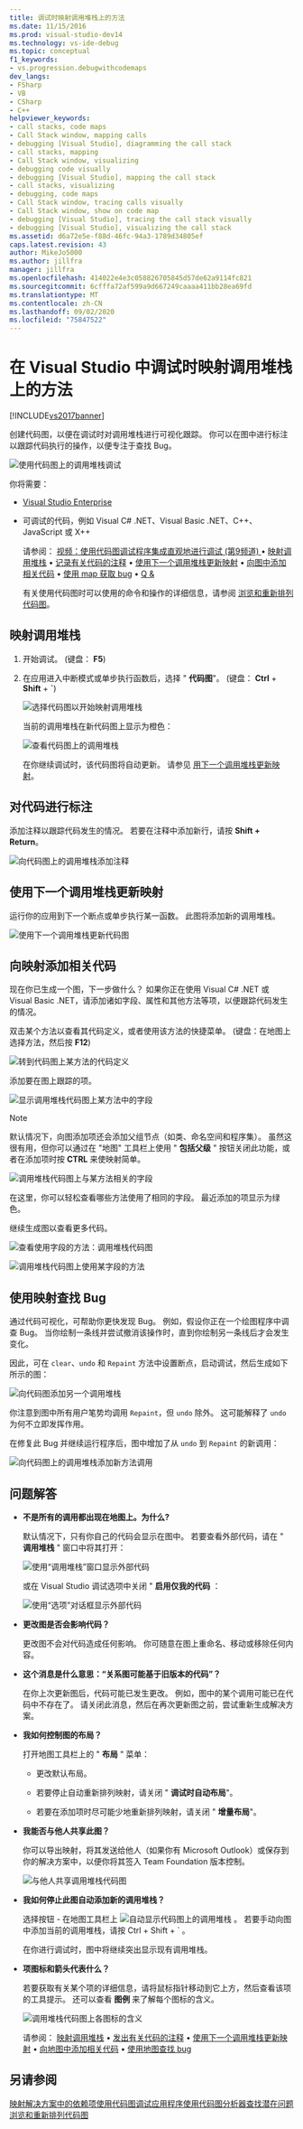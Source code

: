 ```yaml
---
title: 调试时映射调用堆栈上的方法
ms.date: 11/15/2016
ms.prod: visual-studio-dev14
ms.technology: vs-ide-debug
ms.topic: conceptual
f1_keywords:
- vs.progression.debugwithcodemaps
dev_langs:
- FSharp
- VB
- CSharp
- C++
helpviewer_keywords:
- call stacks, code maps
- Call Stack window, mapping calls
- debugging [Visual Studio], diagramming the call stack
- call stacks, mapping
- Call Stack window, visualizing
- debugging code visually
- debugging [Visual Studio], mapping the call stack
- call stacks, visualizing
- debugging, code maps
- Call Stack window, tracing calls visually
- Call Stack window, show on code map
- debugging [Visual Studio], tracing the call stack visually
- debugging [Visual Studio], visualizing the call stack
ms.assetid: d6a72e5e-f88d-46fc-94a3-1789d34805ef
caps.latest.revision: 43
author: MikeJo5000
ms.author: jillfra
manager: jillfra
ms.openlocfilehash: 414022e4e3c058826705845d57de62a9114fc821
ms.sourcegitcommit: 6cfffa72af599a9d667249caaaa411bb28ea69fd
ms.translationtype: MT
ms.contentlocale: zh-CN
ms.lasthandoff: 09/02/2020
ms.locfileid: "75847522"
---
```

# <a name="map-methods-on-the-call-stack-while-debugging-in-visual-studio"></a>在 Visual Studio 中调试时映射调用堆栈上的方法
[!INCLUDE[vs2017banner](../includes/vs2017banner.md)]

创建代码图，以便在调试时对调用堆栈进行可视化跟踪。 你可以在图中进行标注以跟踪代码执行的操作，以便专注于查找 Bug。

 ![使用代码图上的调用堆栈调试](../debugger/media/debuggermap-overview.png "DebuggerMap_Overview")

 你将需要：

- [Visual Studio Enterprise](https://www.visualstudio.com/downloads/download-visual-studio-vs)

- 可调试的代码，例如 Visual C# .NET、Visual Basic .NET、C++、JavaScript 或 X++

  请参阅： [视频：使用代码图调试程序集成直观地进行调试 (第9频道) ](https://channel9.msdn.com/Series/Visual-Studio-2012-Premium-and-Ultimate-Overview/Visual-Studio-Ultimate-2012Debug-visually-with-Code-Map-debugger-integration) • [映射调用堆栈](#MapStack) • [记录有关代码的注释](#MakeNotes) • [使用下一个调用堆栈更新映射](#UpdateMap) • [向图中添加相关代码](#AddRelatedCode) • [使用 map 获取 bug](#FindBugs) • [Q &](#QA)

  有关使用代码图时可以使用的命令和操作的详细信息，请参阅 [浏览和重新排列代码图](../modeling/browse-and-rearrange-code-maps.md)。

## <a name="map-the-call-stack"></a><a name="MapStack"></a>映射调用堆栈

1. 开始调试。  (键盘： **F5**) 

2. 在应用进入中断模式或单步执行函数后，选择 " **代码图**"。  (键盘： **Ctrl**  +  **Shift**  +  **`**) 

     ![选择代码图以开始映射调用堆栈](../debugger/media/debuggermap-choosecodemap.png "DebuggerMap_ChooseCodeMap")

     当前的调用堆栈在新代码图上显示为橙色：

     ![查看代码图上的调用堆栈](../debugger/media/debuggermap-seeundocallstack.png "DebuggerMap_SeeUndoCallStack")

     在你继续调试时，该代码图将自动更新。 请参见 [用下一个调用堆栈更新映射](#UpdateMap)。

## <a name="make-notes-about-the-code"></a><a name="MakeNotes"></a>对代码进行标注
 添加注释以跟踪代码发生的情况。 若要在注释中添加新行，请按 **Shift + Return**。

 ![向代码图上的调用堆栈添加注释](../debugger/media/debuggermap-addcomment.png "DebuggerMap_AddComment")

## <a name="update-the-map-with-the-next-call-stack"></a><a name="UpdateMap"></a>使用下一个调用堆栈更新映射
 运行你的应用到下一个断点或单步执行某一函数。 此图将添加新的调用堆栈。

 ![使用下一个调用堆栈更新代码图](../debugger/media/debuggermap-addclearcallstack.png "DebuggerMap_AddClearCallStack")

## <a name="add-related-code-to-the-map"></a><a name="AddRelatedCode"></a>向映射添加相关代码
 现在你已生成一个图，下一步做什么？ 如果你正在使用 Visual C# .NET 或 Visual Basic .NET，请添加诸如字段、属性和其他方法等项，以便跟踪代码发生的情况。

 双击某个方法以查看其代码定义，或者使用该方法的快捷菜单。  (键盘：在地图上选择方法，然后按 **F12**) 

 ![转到代码图上某方法的代码定义](../debugger/media/debuggermap-gotocodedefinition.png "DebuggerMap_GoToCodeDefinition")

 添加要在图上跟踪的项。

 ![显示调用堆栈代码图上某方法中的字段](../debugger/media/debuggermap-showfields.png "DebuggerMap_ShowFields")

> [!NOTE]
> 默认情况下，向图添加项还会添加父组节点（如类、命名空间和程序集）。 虽然这很有用，但你可以通过在 "地图" 工具栏上使用 " **包括父级** " 按钮关闭此功能，或者在添加项时按 **CTRL** 来使映射简单。

 ![调用堆栈代码图上与某方法相关的字段](../debugger/media/debuggermap-showedfields.png "DebuggerMap_ShowedFields")

 在这里，你可以轻松查看哪些方法使用了相同的字段。 最近添加的项显示为绿色。

 继续生成图以查看更多代码。

 ![查看使用字段的方法：调用堆栈代码图](../debugger/media/debuggermap-findallreferences.png "DebuggerMap_FindAllReferences")

 ![调用堆栈代码图上使用某字段的方法](../debugger/media/debuggermap-foundallreferences.png "DebuggerMap_FoundAllReferences")

## <a name="find-bugs-using-the-map"></a><a name="FindBugs"></a>使用映射查找 Bug
 通过代码可视化，可帮助你更快发现 Bug。 例如，假设你正在一个绘图程序中调查 Bug。 当你绘制一条线并尝试撤消该操作时，直到你绘制另一条线后才会发生变化。

 因此，可在 `clear`、`undo` 和 `Repaint` 方法中设置断点，启动调试，然后生成如下所示的图：

 ![向代码图添加另一个调用堆栈](../debugger/media/debuggermap-addpaintobjectcallstack.png "DebuggerMap_AddPaintObjectCallStack")

 你注意到图中所有用户笔势均调用 `Repaint`，但 `undo` 除外。 这可能解释了 `undo` 为何不立即发挥作用。

 在修复此 Bug 并继续运行程序后，图中增加了从 `undo` 到 `Repaint` 的新调用：

 ![向代码图上的调用堆栈添加新方法调用](../debugger/media/debuggermap-addnewcallforrepaint.png "DebuggerMap_AddNewCallForRepaint")

## <a name="q--a"></a><a name="QA"></a> 问题解答

- **不是所有的调用都出现在地图上。为什么?**

   默认情况下，只有你自己的代码会显示在图中。 若要查看外部代码，请在 " **调用堆栈** " 窗口中将其打开：

   ![使用“调用堆栈”窗口显示外部代码](../debugger/media/debuggermap-callstackmenu.png "DebuggerMap_CallStackMenu")

   或在 Visual Studio 调试选项中关闭 " **启用仅我的代码** ：

   ![使用“选项”对话框显示外部代码](../debugger/media/debuggermap-debugoptions.png "DebuggerMap_DebugOptions")

- **更改图是否会影响代码？**

   更改图不会对代码造成任何影响。 你可随意在图上重命名、移动或移除任何内容。

- **这个消息是什么意思：“关系图可能基于旧版本的代码”？**

   在你上次更新图后，代码可能已发生更改。 例如，图中的某个调用可能已在代码中不存在了。 请关闭此消息，然后在再次更新图之前，尝试重新生成解决方案。

- **我如何控制图的布局？**

   打开地图工具栏上的 " **布局** " 菜单：

  - 更改默认布局。

  - 若要停止自动重新排列映射，请关闭 " **调试时自动布局**"。

  - 若要在添加项时尽可能少地重新排列映射，请关闭 " **增量布局**"。

- **我能否与他人共享此图？**

   你可以导出映射，将其发送给他人（如果你有 Microsoft Outlook）或保存到你的解决方案中，以便你将其签入 Team Foundation 版本控制。

   ![与他人共享调用堆栈代码图](../debugger/media/debuggermap-sharewithothers.png "DebuggerMap_ShareWithOthers")

- **我如何停止此图自动添加新的调用堆栈？**

   选择按钮 &#45; 在地图工具栏上 ![自动显示代码图上的调用堆栈](../debugger/media/debuggermap-automaticupdateicon.gif "DebuggerMap_AutomaticUpdateIcon") 。 若要手动向图中添加当前的调用堆栈，请按 Ctrl + Shift + `  。

   在你进行调试时，图中将继续突出显示现有调用堆栈。

- **项图标和箭头代表什么？**

   若要获取有关某个项的详细信息，请将鼠标指针移动到它上方，然后查看该项的工具提示。 还可以查看 **图例** 来了解每个图标的含义。

   ![调用堆栈代码图上各图标的含义](../debugger/media/debuggermap-showlegend.png "DebuggerMap_ShowLegend")

  请参阅： [映射调用堆栈](#MapStack) • [发出有关代码的注释](#MakeNotes) • [使用下一个调用堆栈更新映射](#UpdateMap) • [向地图中添加相关代码](#AddRelatedCode) • [使用地图查找 bug](#FindBugs)

## <a name="see-also"></a>另请参阅
 [映射解决方案中的依赖项](../modeling/map-dependencies-across-your-solutions.md)[使用代码图调试应用程序](../modeling/use-code-maps-to-debug-your-applications.md)[使用代码图分析器查找潜在问题](../modeling/find-potential-problems-using-code-map-analyzers.md)[浏览和重新排列代码图](../modeling/browse-and-rearrange-code-maps.md)
